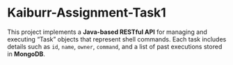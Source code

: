 # Kaiburr-Assignment-Task1
This project implements a **Java-based RESTful API** for managing and executing “Task” objects that represent shell commands.   Each task includes details such as `id`, `name`, `owner`, `command`, and a list of past executions stored in **MongoDB**.
